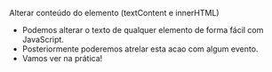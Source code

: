 
Alterar conteúdo do elemento (textContent e innerHTML)

- Podemos alterar o texto de qualquer elemento de forma fácil com JavaScript.
- Posteriormente poderemos atrelar esta acao com algum evento.
- Vamos ver na prática!



